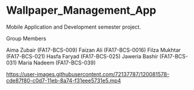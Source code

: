 # Wallpaper_Management_App

Mobile Application and Development semester project.

Group Members

Aima Zubair (FA17-BCS-009)
Faizan Ali (FA17-BCS-0016)
Filza Mukhtar (FA17-BCS-021)
Hasfa Faryad (FA17-BCS-025)
Jaweria Bashir (FA17-BCS-031)
Maria Nadeem (FA17-BCS-039)


https://user-images.githubusercontent.com/72137787/120081578-cde87f80-c0d7-11eb-8a74-f31eee5731e5.mp4
